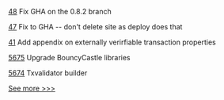 
[48](https://github.com/hyperledger/aries-acapy-docs/pull/48) Fix GHA on the 0.8.2 branch

[47](https://github.com/hyperledger/aries-acapy-docs/pull/47) Fix to GHA -- don't delete site as deploy does that

[41](https://github.com/hyperledger-labs/harmonia/pull/41) Add appendix on externally verirfiable transaction properties

[5675](https://github.com/hyperledger/besu/pull/5675) Upgrade BouncyCastle libraries

[5674](https://github.com/hyperledger/besu/pull/5674) Txvalidator builder


[See more >>>](https://start-here.hyperledger.org/pull-requests)
